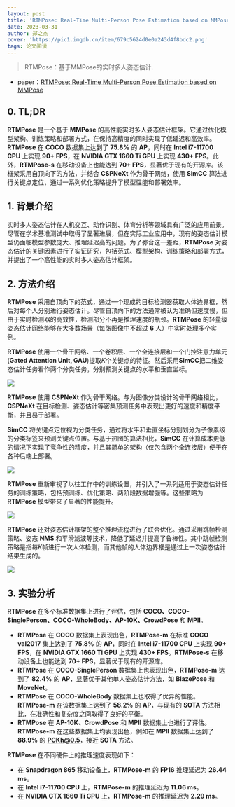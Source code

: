 ```yaml
---
layout: post
title: 'RTMPose: Real-Time Multi-Person Pose Estimation based on MMPose'
date: 2023-03-31
author: 郑之杰
cover: 'https://pic1.imgdb.cn/item/679c5624d0e0a243d4f8bdc2.png'
tags: 论文阅读
---
```


> RTMPose：基于MMPose的实时多人姿态估计.

- paper：[RTMPose: Real-Time Multi-Person Pose Estimation based on MMPose](https://arxiv.org/abs/2303.07399)

## 0. TL;DR
**RTMPose** 是一个基于 **MMPose** 的高性能实时多人姿态估计框架。它通过优化模型架构、训练策略和部署方式，在保持高精度的同时实现了低延迟和高效率。**RTMPose** 在 **COCO** 数据集上达到了 **75.8%** 的 **AP**，同时在 **Intel i7-11700 CPU** 上实现 **90+ FPS**，在 **NVIDIA GTX 1660 Ti GPU** 上实现 **430+ FPS**。此外，**RTMPose-s** 在移动设备上也能达到 **70+ FPS**，显著优于现有的开源库。该框架采用自顶向下的方法，并结合 **CSPNeXt** 作为骨干网络，使用 **SimCC** 算法进行关键点定位，通过一系列优化策略提升了模型性能和部署效率。

## 1. 背景介绍
实时多人姿态估计在人机交互、动作识别、体育分析等领域具有广泛的应用前景。尽管在学术基准测试中取得了显著进展，但在实际工业应用中，现有的姿态估计模型仍面临模型参数庞大、推理延迟高的问题。为了弥合这一差距，**RTMPose** 对姿态估计的关键因素进行了实证研究，包括范式、模型架构、训练策略和部署方式，并提出了一个高性能的实时多人姿态估计框架。

## 2. 方法介绍

**RTMPose** 采用自顶向下的范式，通过一个现成的目标检测器获取人体边界框，然后对每个人分别进行姿态估计。尽管自顶向下的方法通常被认为准确但速度慢，但由于实时检测器的高效性，检测部分不再是推理速度的瓶颈。**RTMPose** 的轻量级姿态估计网络能够在大多数场景（每张图像中不超过 **6** 人）中实时处理多个实例。

**RTMPose** 使用一个骨干网络、一个卷积层、一个全连接层和一个门控注意力单元(**Gated Attention Unit, GAU**)提取$K$个关键点的特征。然后采用**SimCC**把二维姿态估计任务看作两个分类任务，分别预测关键点的水平和垂直坐标。

![](https://pic1.imgdb.cn/item/679c5c1fd0e0a243d4f8be70.png)

**RTMPose** 使用 **CSPNeXt** 作为骨干网络。与为图像分类设计的骨干网络相比，**CSPNeXt** 在目标检测、姿态估计等密集预测任务中表现出更好的速度和精度平衡，并且易于部署。

**SimCC** 将关键点定位视为分类任务，通过将水平和垂直坐标分别划分为子像素级的分类标签来预测关键点位置。与基于热图的算法相比，**SimCC** 在计算成本更低的情况下实现了竞争性的精度，并且其简单的架构（仅包含两个全连接层）便于在各种后端上部署。

![](https://pic1.imgdb.cn/item/679c5d19d0e0a243d4f8be7d.png)

**RTMPose** 重新审视了以往工作中的训练设置，并引入了一系列适用于姿态估计任务的训练策略，包括预训练、优化策略、两阶段数据增强等。这些策略为 **RTMPose** 模型带来了显著的性能提升。

![](https://pic1.imgdb.cn/item/679c6bc4d0e0a243d4f8bf42.png)

**RTMPose** 还对姿态估计框架的整个推理流程进行了联合优化。通过采用跳帧检测策略、姿态 **NMS** 和平滑滤波等技术，降低了延迟并提高了鲁棒性。其中跳帧检测策略是指每$K$帧进行一次人体检测，而其他帧的人体边界框是通过上一次姿态估计结果生成的。

![](https://pic1.imgdb.cn/item/679c6c65d0e0a243d4f8bf45.png)

## 3. 实验分析

**RTMPose** 在多个标准数据集上进行了评估，包括 **COCO、COCO-SinglePerson、COCO-WholeBody、AP-10K、CrowdPose** 和 **MPII**。
- **RTMPose** 在 **COCO** 数据集上表现出色，**RTMPose-m** 在标准 **COCO val2017** 集上达到了 **75.8%** 的 **AP**，同时在 **Intel i7-11700 CPU** 上实现 **90+ FPS**，在 **NVIDIA GTX 1660 Ti GPU** 上实现 **430+ FPS**。**RTMPose-s** 在移动设备上也能达到 **70+ FPS**，显著优于现有的开源库。
- **RTMPose** 在 **COCO-SinglePerson** 数据集上也表现出色，**RTMPose-m** 达到了 **82.4%** 的 **AP**，显著优于其他单人姿态估计方法，如 **BlazePose** 和 **MoveNet**。
- **RTMPose** 在 **COCO-WholeBody** 数据集上也取得了优异的性能。**RTMPose-m** 在该数据集上达到了 **58.2%** 的 **AP**，与现有的 **SOTA** 方法相比，在准确性和复杂度之间取得了良好的平衡。
- **RTMPose** 在 **AP-10K、CrowdPose** 和 **MPII** 数据集上也进行了评估。**RTMPose-m** 在这些数据集上均表现出色，例如在 **MPII** 数据集上达到了 **88.9%** 的 **PCKh@0.5**，接近 **SOTA** 方法。

**RTMPose** 在不同硬件上的推理速度表现如下：
- 在 **Snapdragon 865** 移动设备上，**RTMPose-m** 的 **FP16** 推理延迟为 **26.44 ms**。
- 在 **Intel i7-11700 CPU** 上，**RTMPose-m** 的推理延迟为 **11.06 ms**。
- 在 **NVIDIA GTX 1660 Ti GPU** 上，**RTMPose-m** 的推理延迟为 **2.29 ms**。